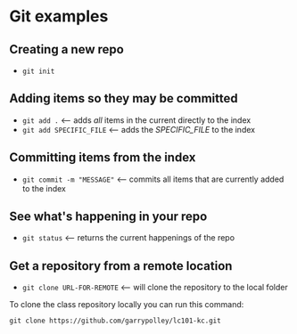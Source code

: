 # Git examples

## Creating a new repo

* `git init`

## Adding items so they may be committed

* `git add .` <-- adds _all_ items in the current directly to the index
* `git add SPECIFIC_FILE` <-- adds the *SPECIFIC_FILE* to the index

## Committing items from the index

* `git commit -m "MESSAGE"` <-- commits all items that are currently added to the index

## See what's happening in your repo

* `git status` <-- returns the current happenings of the repo

## Get a repository from a remote location

* `git clone URL-FOR-REMOTE` <-- will clone the repository to the local folder

To clone the class repository locally you can run this command:

`git clone https://github.com/garrypolley/lc101-kc.git`
